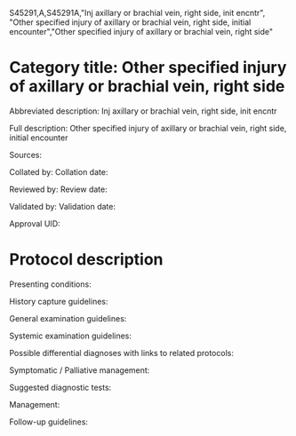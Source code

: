 S45291,A,S45291A,"Inj axillary or brachial vein, right side, init encntr", "Other specified injury of axillary or brachial vein, right side, initial encounter","Other specified injury of axillary or brachial vein, right side"
# Category title: Other specified injury of axillary or brachial vein, right side

Abbreviated description: Inj axillary or brachial vein, right side, init encntr

Full description: Other specified injury of axillary or brachial vein, right side, initial encounter

Sources:

Collated by:
Collation date:

Reviewed by:
Review date:

Validated by:
Validation date:

Approval UID:

# Protocol description

Presenting conditions:

History capture guidelines:

General examination guidelines:

Systemic examination guidelines:

Possible differential diagnoses with links to related protocols:

Symptomatic / Palliative management:

Suggested diagnostic tests:

Management:

Follow-up guidelines:
